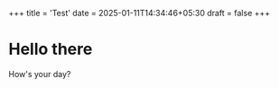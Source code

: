 +++
title = 'Test'
date = 2025-01-11T14:34:46+05:30
draft = false
+++

# Hello there
How's your day?